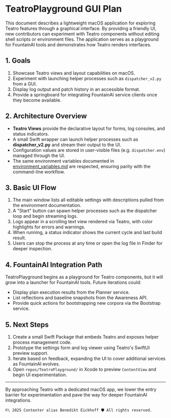 # TeatroPlayground GUI Plan

This document describes a lightweight macOS application for exploring Teatro features through a graphical interface. By providing a friendly UI, new contributors can experiment with Teatro components without editing shell scripts or environment files. The application serves as a playground for FountainAI tools and demonstrates how Teatro renders interfaces.

## 1. Goals

1. Showcase Teatro views and layout capabilities on macOS.
2. Experiment with launching helper processes such as `dispatcher_v2.py` from a GUI.
3. Display log output and patch history in an accessible format.
4. Provide a springboard for integrating FountainAI service clients once they become available.

## 2. Architecture Overview

- **Teatro Views** provide the declarative layout for forms, log consoles, and status indicators.
- A small Swift wrapper can launch helper processes such as **dispatcher_v2.py** and stream their output to the UI.
- Configuration values are stored in user-visible files (e.g. `dispatcher.env`) managed through the UI.
- The same environment variables documented in [environment_variables.md](environment_variables.md) are respected, ensuring parity with the command-line workflow.

## 3. Basic UI Flow

1. The main window lists all editable settings with descriptions pulled from the environment documentation.
2. A "Start" button can spawn helper processes such as the dispatcher loop and begin streaming logs.
3. Logs appear in a scrolling text view rendered via Teatro, with color highlights for errors and warnings.
4. When running, a status indicator shows the current cycle and last build result.
5. Users can stop the process at any time or open the log file in Finder for deeper inspection.

## 4. FountainAI Integration Path

TeatroPlayground begins as a playground for Teatro components, but it will grow into a launcher for FountainAI tools. Future iterations could:

- Display plan execution results from the Planner service.
- List reflections and baseline snapshots from the Awareness API.
- Provide quick actions for bootstrapping new corpora via the Bootstrap service.

## 5. Next Steps

1. Create a small Swift Package that embeds Teatro and exposes helper process management code.
2. Prototype the settings form and log viewer using Teatro's SwiftUI preview support.
3. Iterate based on feedback, expanding the UI to cover additional services as FountainAI evolves.
4. Open `repos/TeatroPlayground/` in Xcode to preview `ContentView` and begin UI experimentation.

---

By approaching Teatro with a dedicated macOS app, we lower the entry barrier for experimentation and pave the way for deeper FountainAI integrations.

`````text
©\ 2025 Contexter alias Benedikt Eickhoff 🛡️ All rights reserved.
`````
